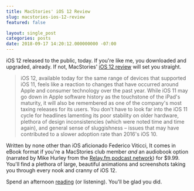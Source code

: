 ```yaml
---
title: MacStories' iOS 12 Review
slug: macstories-ios-12-review
featured: false

layout: single_post
categories: posts
date: 2018-09-17 14:20:12.000000000 -07:00
---
```


iOS 12 released to the public, today. If you're like me, you downloaded and upgraded, already. If not, MacStories' [iOS 12 review](https://www.macstories.net/stories/ios-12-the-macstories-review/?utm_source=johnathan.org&utm_medium=post&utm_campaign=linked_post&utm_content=body_link1) will set you straight.

>  iOS 12, available today for the same range of devices that supported iOS 11, feels like a reaction to changes that have occurred around Apple and consumer technology over the past year.
> While iOS 11 may go down in Apple software history as the touchstone of the iPad's maturity, it will also be remembered as one of the company's most taxing releases for its users. You don't have to look far into the iOS 11 cycle for headlines lamenting its poor stability on older hardware, plethora of design inconsistencies (which were noted time and time again), and general sense of sluggishness – issues that may have contributed to a slower adoption rate than 2016's iOS 10.

Written by none other than iOS aficionado Federico Viticci, It comes in eBook format if you're a MacStories club member _and_ an audiobook option (narrated by Mike Hurley from the [Relay.fm podcast network](https://relay.fm/?utm_source=johnathan.org&utm_medium=post&utm_campaign=linked_post&utm_content=referenced_body_link)) for $9.99. You'll find a plethora of large, beautiful animations and screenshots taking you through every nook and cranny of iOS 12.

Spend an afternoon [reading](https://www.macstories.net/stories/ios-12-the-macstories-review/?utm_source=johnathan.org&utm_medium=post&utm_campaign=linked_post&utm_content=body_link2) (or listening). You'll be glad you did.

